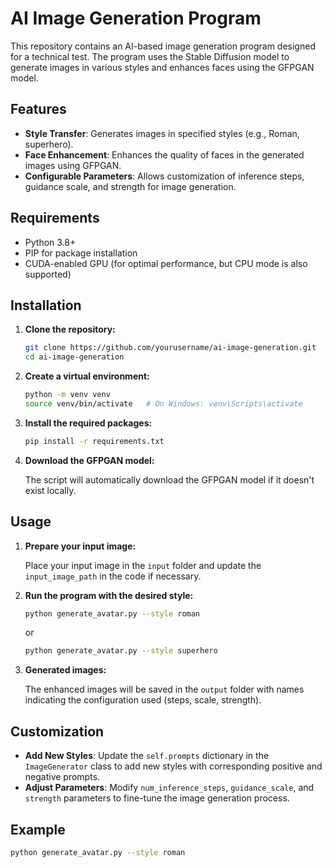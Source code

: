 # AI Image Generation Program

This repository contains an AI-based image generation program designed for a technical test. The program uses the Stable Diffusion model to generate images in various styles and enhances faces using the GFPGAN model.

## Features

- **Style Transfer**: Generates images in specified styles (e.g., Roman, superhero).
- **Face Enhancement**: Enhances the quality of faces in the generated images using GFPGAN.
- **Configurable Parameters**: Allows customization of inference steps, guidance scale, and strength for image generation.

## Requirements

- Python 3.8+
- PIP for package installation
- CUDA-enabled GPU (for optimal performance, but CPU mode is also supported)

## Installation

1. **Clone the repository:**

    ```sh
    git clone https://github.com/yourusername/ai-image-generation.git
    cd ai-image-generation
    ```

2. **Create a virtual environment:**

    ```sh
    python -m venv venv
    source venv/bin/activate   # On Windows: venv\Scripts\activate
    ```

3. **Install the required packages:**

    ```sh
    pip install -r requirements.txt
    ```

4. **Download the GFPGAN model:**

    The script will automatically download the GFPGAN model if it doesn't exist locally.

## Usage

1. **Prepare your input image:**

    Place your input image in the `input` folder and update the `input_image_path` in the code if necessary.

2. **Run the program with the desired style:**

    ```sh
    python generate_avatar.py --style roman
    ```

    or

    ```sh
    python generate_avatar.py --style superhero
    ```

3. **Generated images:**

    The enhanced images will be saved in the `output` folder with names indicating the configuration used (steps, scale, strength).

## Customization

- **Add New Styles**: Update the `self.prompts` dictionary in the `ImageGenerator` class to add new styles with corresponding positive and negative prompts.
- **Adjust Parameters**: Modify `num_inference_steps`, `guidance_scale`, and `strength` parameters to fine-tune the image generation process.

## Example

```sh
python generate_avatar.py --style roman
